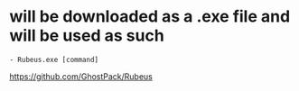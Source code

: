 # will be downloaded as a .exe file and will be used as such 
    - Rubeus.exe [command]
https://github.com/GhostPack/Rubeus
